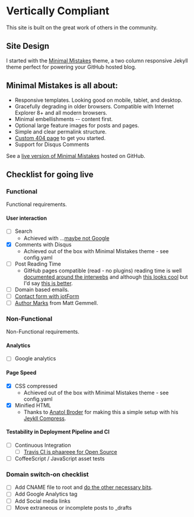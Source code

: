 # Vertically Compliant

This site is built on the great work of others in the community.

## Site Design
I started with the [Minimal Mistakes](http://mmistakes.github.io/minimal-mistakes) theme, a two column responsive Jekyll theme perfect for powering your GitHub hosted blog.

## Minimal Mistakes is all about:

* Responsive templates. Looking good on mobile, tablet, and desktop.
* Gracefully degrading in older browsers. Compatible with Internet Explorer 8+ and all modern browsers.
* Minimal embellishments -- content first.
* Optional large feature images for posts and pages.
* Simple and clear permalink structure.
* [Custom 404 page](http://mmistakes.github.io/minimal-mistakes/404.html) to get you started.
* Support for Disqus Comments

See a [live version of Minimal Mistakes](http://mmistakes.github.io/minimal-mistakes/) hosted on GitHub.

## Checklist for going live

### Functional
Functional requirements.

#### User interaction
* [ ] Search
  * Achieved with ...[maybe not Google](http://jekyll.tips/tutorials/search/)
* [x] Comments with Disqus
  * Achieved out of the box with Minimal Mistakes theme - see config.yaml
* [ ] Post Reading Time
  * GitHub pages compatible (read - no plugins) reading time is well [documented around the interwebs](https://www.google.co.uk/search?q=jekyll+reading+time&rlz=1C1GIWA_enGB646GB646&oq=jekyll+reading+time&aqs=chrome..69i57j69i65l2j69i59j69i60l2.2519j0j7&sourceid=chrome&es_sm=0&ie=UTF-8#q=jekyll+reading+time+without+plugins+github) and although [this looks cool](http://portfolio.johnpaulwhatnow.com/webdevelopment/jekyll-estimated-reading-time-liquid-no-plugins/) but I'd say [this is better](http://andytaylor.me/2013/04/07/reading-time/).
* [ ] Domain based emails.
* [ ] [Contact form with jotForm](http://pixelcog.com/blog/2013/jekyll-from-scratch-extending-jekyll/#contact-forms-with-jotform)
* [ ] [Author Marks](http://mattgemmell.com/author-marks/) from Matt Gemmell.

### Non-Functional
Non-Functional requirements.

#### Analytics
* [ ] Google analytics

#### Page Speed
* [x] CSS compressed
  * Achieved out of the box with Minimal Mistakes theme - see config.yaml
* [x] Minified HTML
  * Thanks to [Anatol Broder](https://github.com/penibelst) for making this a simple setup with his [Jeykll Compress](https://github.com/penibelst/jekyll-compress-html).

#### Testability in Deployment Pipeline and CI
* [ ] Continuous Integration
  * [ ]  [Travis CI is phaareee for Open Source](https://travis-ci.com/plans)
* [ ] CoffeeScript / JavaScript asset tests

### Domain switch-on checklist
* [ ] Add CNAME file to root and [do the other necessary bits](https://www.smashingmagazine.com/2014/08/build-blog-jekyll-github-pages/#use-your-own-domain).
* [ ] Add Google Analytics tag
* [ ] Add Social media links
* [ ] Move extraneous or incomplete posts to _drafts
